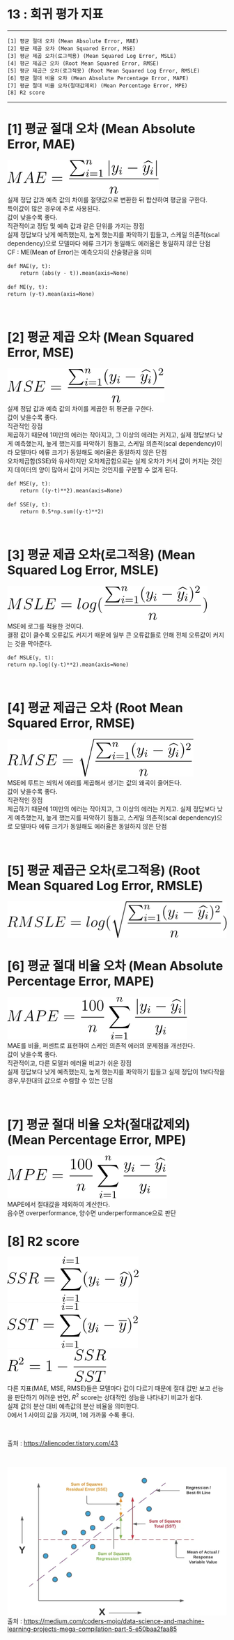 #  13 : 회귀 평가 지표

---

	[1] 평균 절대 오차 (Mean Absolute Error, MAE)
	[2] 평균 제곱 오차 (Mean Squared Error, MSE)
	[3] 평균 제곱 오차(로그적용) (Mean Squared Log Error, MSLE)
	[4] 평균 제곱근 오차 (Root Mean Squared Error, RMSE)
	[5] 평균 제곱근 오차(로그적용) (Root Mean Squared Log Error, RMSLE)
	[6] 평균 절대 비율 오차 (Mean Absolute Percentage Error, MAPE)
	[7] 평균 절대 비율 오차(절대값제외) (Mean Percentage Error, MPE)
	[8] R2 score

	  
---

# [1] 평균 절대 오차 (Mean Absolute Error, MAE)
![](./images/MAE.svg)
<br>
실제 정답 값과 예측 값의 차이를 절댓값으로 변환한 뒤 합산하여 평균을 구한다.<br>
특이값이 많은 경우에 주로 사용된다.<br>
값이 낮을수록 좋다.<br>
직관적이고 정답 및 예측 값과 같은 단위를 가지는 장점<br>
실제 정답보다 낮게 예측했는지, 높게 했는지를 파악하기 힘들고, 스케일 의존적(scal dependency)으로 모델마다 에류 크기가 동일해도 에러율은 동일하지 않은 단점<br>
CF : ME(Mean of Error)는 예측오차의 산술평균을 의미<br>

	def MAE(y, t):
    	return (abs(y - t)).mean(axis=None)
     
	def ME(y, t):
	return (y-t).mean(axis=None)

<br>

# [2] 평균 제곱 오차 (Mean Squared Error, MSE)
![](./images/MSE.svg)
<br>
실제 정답 값과 예측 값의 차이를 제곱한 뒤 평균을 구한다.<br>
값이 낮을수록 좋다.<br>
직관적인 장점<br>
제곱하기 때문에 1미만의 에러는 작아지고, 그 이상의 에러는 커지고, 실제 정답보다 낮게 예측했는지, 높게 했는지를 파악하기 힘들고, 스케일 의존적(scal dependency)이라 모델마다 에류 크기가 동일해도 에러율은 동일하지 않은 단점<br>
오차제곱합(SSE)와 유사하지만 오차제곱합으로는 실제 오차가 커서 값이 커지는 것인지 데이터의 양이 많아서 값이 커지는 것인지를 구분할 수 없게 된다.<br>


	def MSE(y, t):
    	return ((y-t)**2).mean(axis=None)

	def SSE(y, t):
    	return 0.5*np.sum((y-t)**2)


<br>

# [3] 평균 제곱 오차(로그적용) (Mean Squared Log Error, MSLE)
![](./images/MSLE.svg)
<br>
MSE에 로그를 적용한 것이다.<br> 
결정 값이 클수록 오류값도 커지기 때문에 일부 큰 오류값들로 인해 전체 오류값이 커지는 것을 막아준다.<br>

	def MSLE(y, t):
	return np.log((y-t)**2).mean(axis=None)


<br>

# [4] 평균 제곱근 오차 (Root Mean Squared Error, RMSE)
![](./images/RMSE.svg)
<br>
MSE에 루트는 씌워서 에러를 제곱해서 생기는 값의 왜곡이 줄어든다.<br>
값이 낮을수록 좋다.<br>
직관적인 장점<br>
제곱하기 때문에 1미만의 에러는 작아지고, 그 이상의 에러는 커지고. 실제 정답보다 낮게 예측했는지, 높게 했는지를 파악하기 힘들고, 스케일 의존적(scal dependency)으로 모델마다 에류 크기가 동일해도 에러율은 동일하지 않은 단점<br>

<br>

# [5] 평균 제곱근 오차(로그적용) (Root Mean Squared Log Error, RMSLE)
![](./images/RMSLE.svg)
<br>

# [6] 평균 절대 비율 오차 (Mean Absolute Percentage Error, MAPE)
![](./images/MAPE.svg)
<br>
MAE를 비율, 퍼센트로 표현하여 스케인 의존적 에러의 문제점을 개선한다.<br>
값이 낮을수록 좋다.<br>
직관적이고, 다른 모델과 에러율 비교가 쉬운 장점<br>
실제 정답보다 낮게 예측했는지, 높게 했는지를 파악하기 힘들고 실제 정답이 1보다작을 경우,무한대의 값으로 수렴할 수 있는 단점<br>

<br>

# [7] 평균 절대 비율 오차(절대값제외) (Mean Percentage Error, MPE)
![](./images/MPE.svg)
<br>
MAPE에서 절대값을 제외하여 계산한다.<br>
음수면 overperformance, 양수면 underperformance으로 판단<br>

# [8] R2 score

![](./images/SSR.svg)
<br>
![](./images/SST.svg)
<br>
![](./images/R.svg)
<br>
다른 지표(MAE, MSE, RMSE)들은 모델마다 값이 다르기 때문에 절대 값만 보고 선능을 판단하기 어려운 반면, $R^2$ score는 상대적인 성능을 나타내기 비교가 쉽다.<br>
실제 값의 분산 대비 예측값의 분산 비율을 의미한다.<br>
0에서 1 사이의 값을 가지며, 1에 가까울 수록 좋다.<br>

<br>

출처 : https://aliencoder.tistory.com/43

<br>

![](./images/SST.png)
<br>
출처 : https://medium.com/coders-mojo/data-science-and-machine-learning-projects-mega-compilation-part-5-e50baa2faa85
